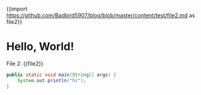 {{import https://github.com/Badbird5907/blog/blob/master/content/test/file2.md as file2}}
# Hello, World!

File 2:
{{file2}}
```java
public static void main(String[] args) {
    System.out.println("hi");
}
```
